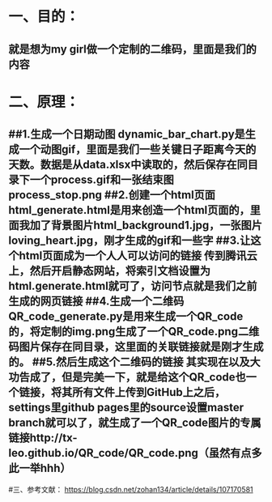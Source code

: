 # 一、目的：
**就是想为my girl做一个定制的二维码，里面是我们的内容**
---
# 二、原理：
##1.生成一个日期动图
dynamic_bar_chart.py是生成一个动图gif，里面是我们一些关键日子距离今天的天数。数据是从data.xlsx中读取的，然后保存在同目录下一个process.gif和一张结束图process_stop.png
##2.创建一个html页面
html_generate.html是用来创造一个html页面的，里面我加了背景图片html_background1.jpg，一张图片loving_heart.jpg，刚才生成的gif和一些字
##3.让这个html页面成为一个人人可以访问的链接
传到腾讯云上，然后开启静态网站，将索引文档设置为html.generate.html就可了，访问节点就是我们之前生成的网页链接
##4.生成一个二维码
QR_code_generate.py是用来生成一个QR_code的，将定制的img.png生成了一个QR_code.png二维码图片保存在同目录，这里面的关联链接就是刚才生成的。
##5.然后生成这个二维码的链接
其实现在以及大功告成了，但是完美一下，就是给这个QR_code也一个链接，将其所有文件上传到GitHub上之后，settings里github pages里的source设置master branch就可以了，就生成了一个QR_code图片的专属链接http://tx-leo.github.io/QR_code/QR_code.png（虽然有点多此一举hhh）
---
#三、参考文献：
https://blog.csdn.net/zohan134/article/details/107170581